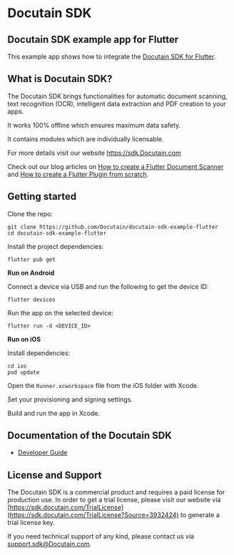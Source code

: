 # Docutain SDK

## Docutain SDK example app for Flutter

This example app shows how to integrate the [Docutain SDK for Flutter](https://sdk.Docutain.com).


## What is Docutain SDK?

The Docutain SDK brings functionalities for automatic document scanning, text recognition (OCR), intelligent data extraction and PDF creation to your apps.

It works 100% offline which ensures maximum data safety.

It contains modules which are individually licensable.

For more details visit our website https://sdk.Docutain.com

Check out our blog articles on [How to create a Flutter Document Scanner](https://sdk.docutain.com/blogartikel/how-to-create-a-flutter-document-scanner) and [How to create a Flutter Plugin from scratch](https://sdk.docutain.com/blogartikel/how-to-create-a-flutter-plugin-from-scratch).

## Getting started

Clone the repo:

```
git clone https://github.com/Docutain/docutain-sdk-example-flutter
cd docutain-sdk-example-flutter
```

Install the project dependencies:

```
flutter pub get
```

**Run on Android**

Connect a device via USB and run the following to get the device ID: 

```
flutter devices
```

Run the app on the selected device:

```
flutter run -d <DEVICE_ID>
```

**Run on iOS**

Install dependencies:

```
cd ios
pod update
```

Open the `Runner.xcworkspace` file from the iOS folder with Xcode.

Set your provisioning and signing settings.

Build and run the app in Xcode.


## Documentation of the Docutain SDK

- [Developer Guide](https://docs.docutain.com/docs/Flutter/intro)


## License and Support

The Docutain SDK is a commercial product and requires a paid license for production use. In order to get a trial license, please visit our website via [https://sdk.docutain.com/TrialLicense](https://sdk.docutain.com/TrialLicense?Source=3932424) to generate a trial license key. 

If you need technical support of any kind, please contact us via [support.sdk@Docutain.com](mailto:support.sdk@Docutain.com).
